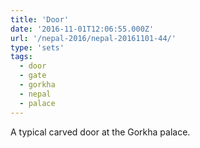 ```yaml
---
title: 'Door'
date: '2016-11-01T12:06:55.000Z'
url: '/nepal-2016/nepal-20161101-44/'
type: 'sets'
tags:
  - door
  - gate
  - gorkha
  - nepal
  - palace
---
```


A typical carved door at the Gorkha palace.
